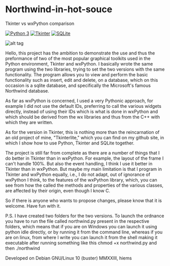 # Northwind-in-hot-souce

Tkinter vs wxPython comparison

[![Python 3](https://img.shields.io/badge/python-3%20-blue.svg)](https://www.python.org/downloads/)
[![Tkinter](https://img.shields.io/badge/Tkinter%20-green.svg)](https://docs.python.org/3/library/tk.html)
[![SQLite](https://img.shields.io/badge/sqlite-%2307405e.svg)](https://www.sqlite.org/index.html)


![alt tag](https://user-images.githubusercontent.com/5463566/216831264-fc650f4c-b847-432c-a9d0-56d4feb2e79c.png)

Hello, this project has the ambition to demonstrate the use and 
thus the preformance of two of the most popular graphical toolkits
used in the Python environment, Tkinter and wxPython.
I basically wrote the same program using the two libraries,
trying to set the two versions with the same functionality.
The program allows you to view and perform the basic functionality
such as insert, edit and delete, on a database,
which on this occasion is a sqlite database, and specifically the 
Microsoft's famous Northwind database.

As far as wxPython is concerned, I used a very Pythonic approach,
for example I did not use the default IDs, preferring to call
the various widgets directly, instead of using their IDs which is what
is done in wxPython and which should be derived from the wx libraries and thus 
from the C++ with which they are written.

As for the version in Tkinter, this is nothing more than
the reincarnation of an old project of mine, "Tkinterlite," which you can find
on my github site, in which I show how to use Python, Tkinter and SQLite
together.

The project is still far from complete as there are
a number of things that I do better in Tkinter than in wxPython.
For example, the layout of the frame I can't handle 100%.
But also the event handling, I think I use it better in Tkinter
than in wxPython.
But maybe my main limitation is that I program in Tkinter and wxPython
equally, i.e., I do not adapt, out of ignorance of wxPython I think, 
to the features of the wxPython library, which, you can see from how the
called the methods and properties of the various classes, are affected by their
origin, even though I know C.

So if there is anyone who wants to propose changes, please know
that it is welcome.
Have fun with it.

P.S.
I have created two folders for the two versions.
To launch the ordnance you have to run the file called
northwind.py present in the respective folders, which means that if 
you are on Windows you can launch it using python idle directly,
or by running it from the command line, whereas if you are on linux, 
from where I write you can launch it from the shell making it executable 
after running something like this
chmod +x northwind.py
and then
./northwind

Developed on Debian GNU/Linux 10 (buster) MMXXIII, hiems
